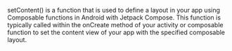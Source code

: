 setContent() is a function that is used to define a layout in your app using Composable functions in Android with Jetpack Compose. 
This function is typically called within the onCreate method of your activity or composable function to set the content view of your app with the specified composable layout.
